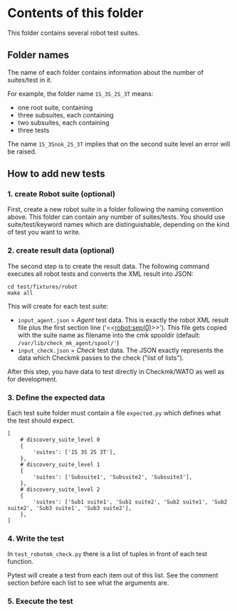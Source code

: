 # Contents of this folder

This folder contains several robot test suites. 

## Folder names

The name of each folder contains information about the number of suites/test in it. 

For example, the folder name `1S_3S_2S_3T` means: 

* one root suite, containing
* three subsuites, each containing
* two subsuites, each containing
* three tests

The name `1S_3Snok_2S_3T` implies that on the second suite level an error will be raised.

## How to add new tests

### 1. create Robot suite (optional)
First, create a new robot suite in a folder following the naming convention above. This folder can contain any number of suites/tests. 
You should use suite/test/keyword names which are distinguishable, depending on the kind of test you want to write.

### 2. create result data (optional)
The second step is to create the result data. The following command executes all robot tests and
converts the XML result into JSON:  

    cd test/fixtures/robot
    make all

This will create for each test suite: 

* `input_agent.json` = *Agent* test data. This is exactly the robot XML result file plus the first section line ('<<<robot:sep(0)>>>'). This file gets copied with the suite name as filename into the cmk spooldir (default: `/var/lib/check_mk_agent/spool/'`)
* `input_check.json` = *Check* test data. The JSON exactly represents the data which Checkmk passes to the check ("list of lists").

After this step, you have data to test directly in Checkmk/WATO as well as for development. 

### 3. Define the expected data

Each test suite folder must contain a file `expected.py` which defines what the test should expect.

```
[
    # discovery_suite_level 0
    {
        'suites': ['1S 3S 2S 3T'],
    },
    # discovery_suite_level 1
    {
        'suites': ['Subsuite1', 'Subsuite2', 'Subsuite3'],
    },
    # discovery_suite_level 2
    {
        'suites': ['Sub1 suite1', 'Sub1 suite2', 'Sub2 suite1', 'Sub2 suite2', 'Sub3 suite1', 'Sub3 suite2'],
    },
]
```

### 4. Write the test

In `test_robotmk_check.py` there is a list of tuples in front of each test function. 

Pytest will create a test from each item out of this list. See the comment section before each list to see what the arguments are. 

### 5. Execute the test


